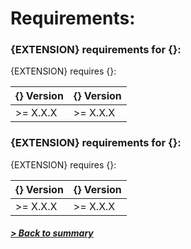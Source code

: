 # Requirements:

### {EXTENSION} requirements for {}:

{EXTENSION} requires {}:

| {} Version | {} Version |
|------------|------------|
| >= X.X.X   | >= X.X.X   |

### {EXTENSION} requirements for {}:

{EXTENSION} requires {}:

| {} Version | {} Version |
|------------|------------|
| >= X.X.X   | >= X.X.X   |

##### [> Back to summary](../summary.md)